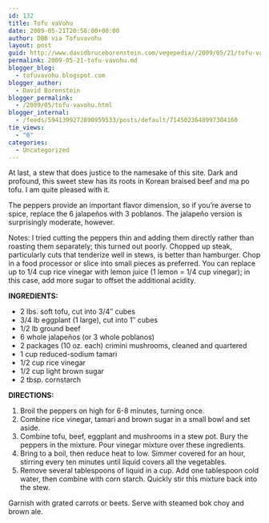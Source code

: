 ```yaml
---
id: 132
title: Tofu vaVohu
date: 2009-05-21T20:58:00+00:00
author: DBB via Tofuvavohu
layout: post
guid: http://www.davidbruceborenstein.com/vegepedia//2009/05/21/tofu-vavohu/
permalink: 2009-05-21-tofu-vavohu.md
blogger_blog:
  - tofuvavohu.blogspot.com
blogger_author:
  - David Borenstein
blogger_permalink:
  - /2009/05/tofu-vavohu.html
blogger_internal:
  - /feeds/5941399272890959533/posts/default/7145023640997304160
tie_views:
  - "0"
categories:
  - Uncategorized
---
```

At last, a stew that does justice to the namesake of this site. Dark and profound, this sweet stew has its roots in Korean braised beef and ma po tofu. I am quite pleased with it.

The peppers provide an important flavor dimension, so if you&#8217;re averse to spice, replace the 6 jalapeños with 3 poblanos. The jalapeño version is surprisingly moderate, however.

Notes: I tried cutting the peppers thin and adding them directly rather than roasting them separately; this turned out poorly. Chopped up steak, particularly cuts that tenderize well in stews, is better than hamburger. Chop in a food processor or slice into small pieces as preferred. You can replace up to 1/4 cup rice vinegar with lemon juice (1 lemon = 1/4 cup vinegar); in this case, add more sugar to offset the additional acidity.

<span style="font-weight: bold;">INGREDIENTS:</span> 

  * 2 lbs. soft tofu, cut into 3/4&#8243; cubes
  * 3/4 lb eggplant (1 large), cut into 1&#8243; cubes
  * 1/2 lb ground beef
  * 6 whole jalapeños (or 3 whole poblanos)
  * 2 packages (10 oz. each) crimini mushrooms, cleaned and quartered
  * 1 cup reduced-sodium tamari
  * 1/2 cup rice vinegar
  * 1/2 cup light brown sugar
  * 2 tbsp. cornstarch

<span style="font-weight: bold;">DIRECTIONS:<br /></span> 

  1. Broil the peppers on high for 6-8 minutes, turning once.
  2. Combine rice vinegar, tamari and brown sugar in a small bowl and set aside.
  3. Combine tofu, beef, eggplant and mushrooms in a stew pot. Bury the peppers in the mixture. Pour vinegar mixture over these ingredients.
  4. Bring to a boil, then reduce heat to low. Simmer covered for an hour, stirring every ten minutes until liquid covers all the vegetables.
  5. Remove several tablespoons of liquid in a cup. Add one tablespoon cold water, then combine with corn starch. Quickly stir this mixture back into the stew.

Garnish with grated carrots or beets. Serve with steamed bok choy and brown ale.